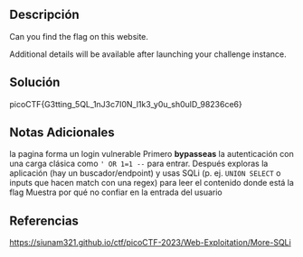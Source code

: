 ## Descripción

Can you find the flag on this website.

Additional details will be available after launching your challenge instance.
## Solución

picoCTF{G3tting_5QL_1nJ3c7I0N_l1k3_y0u_sh0ulD_98236ce6}
## Notas Adicionales

la pagina forma un login vulnerable Primero **bypasseas** la autenticación con una carga clásica como `' OR 1=1 --` para entrar. Después exploras la aplicación (hay un buscador/endpoint) y usas SQLi (p. ej. `UNION SELECT` o inputs que hacen match con una regex) para leer el contenido donde está la flag
Muestra por qué no confiar en la entrada del usuario
## Referencias
https://siunam321.github.io/ctf/picoCTF-2023/Web-Exploitation/More-SQLi

